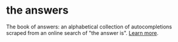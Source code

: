 # the answers
The book of answers: an alphabetical collection of autocompletions scraped from an online search of "the answer is". [Learn more](https://ellen.town/projects/the-answers/).


